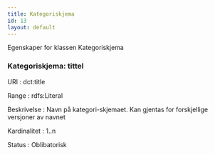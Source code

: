 ```yaml
---
title: Kategoriskjema
id: 13
layout: default
---
```


Egenskaper for klassen Kategoriskjema

### Kategoriskjema: tittel
URI
: dct:title

Range
: rdfs:Literal

Beskrivelse
: Navn på kategori-skjemaet. Kan gjentas for forskjellige versjoner av navnet

Kardinalitet
: 1..n

Status
: Oblibatorisk
